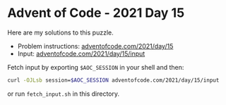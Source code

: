 # Advent of Code - 2021 Day 15
Here are my solutions to this puzzle.

* Problem instructions: [adventofcode.com/2021/day/15](https://adventofcode.com/2021/day/15)
* Input: [adventofcode.com/2021/day/15/input](https://adventofcode.com/2021/day/15/input)

Fetch input by exporting `$AOC_SESSION` in your shell and then:
```bash
curl -OJLsb session=$AOC_SESSION adventofcode.com/2021/day/15/input
```

or run `fetch_input.sh` in this directory.
